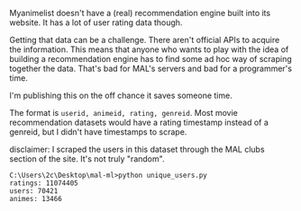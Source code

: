 Myanimelist doesn't have a (real) recommendation engine built into its website. It has a lot of user rating data though.

Getting that data can be a challenge. There aren't official APIs to acquire the information. This means that anyone who wants to play with the idea of building a recommendation engine has to find some ad hoc way of scraping together the data. That's bad for MAL's servers and bad for a programmer's time.

I'm publishing this on the off chance it saves someone time.

The format is `userid, animeid, rating, genreid`. Most movie recommendation datasets would have a rating timestamp instead of a genreid, but I didn't have timestamps to scrape.

disclaimer: I scraped the users in this dataset through the MAL clubs section of the site. It's not truly "random".

```
C:\Users\2c\Desktop\mal-ml>python unique_users.py
ratings: 11074405
users: 70421
animes: 13466
```